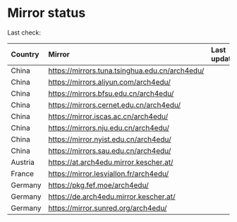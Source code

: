 <script src="./time.js"></script>
# Mirror status
Last check: <script type="text/javascript">localize(1737855878.190772);</script>

|Country|Mirror|Last update|
|:------|:-----|:----------|
|China|https://mirrors.tuna.tsinghua.edu.cn/arch4edu/|<script type="text/javascript">localize(1737830183);</script>|
|China|https://mirrors.aliyun.com/arch4edu/|<script type="text/javascript">localize(1737830059);</script>|
|China|https://mirrors.bfsu.edu.cn/arch4edu/|<script type="text/javascript">localize(1737830183);</script>|
|China|https://mirrors.cernet.edu.cn/arch4edu/|<script type="text/javascript">localize(1737830183);</script>|
|China|https://mirror.iscas.ac.cn/arch4edu/|<script type="text/javascript">localize(1737787106);</script>|
|China|https://mirrors.nju.edu.cn/arch4edu/|<script type="text/javascript">localize(1737787106);</script>|
|China|https://mirror.nyist.edu.cn/arch4edu/|<script type="text/javascript">localize(1737787106);</script>|
|China|https://mirrors.sau.edu.cn/arch4edu/|<script type="text/javascript">localize(1731653531);</script>|
|Austria|https://at.arch4edu.mirror.kescher.at/|<script type="text/javascript">localize(1737830183);</script>|
|France|https://mirror.lesviallon.fr/arch4edu/|<script type="text/javascript">localize(1737830059);</script>|
|Germany|https://pkg.fef.moe/arch4edu/|<script type="text/javascript">localize(1737830183);</script>|
|Germany|https://de.arch4edu.mirror.kescher.at/|<script type="text/javascript">localize(1737830183);</script>|
|Germany|https://mirror.sunred.org/arch4edu/|<script type="text/javascript">localize(1737830183);</script>|

<script src="./tablefilter/tablefilter.js"></script>
<script src="./table.js"></script>